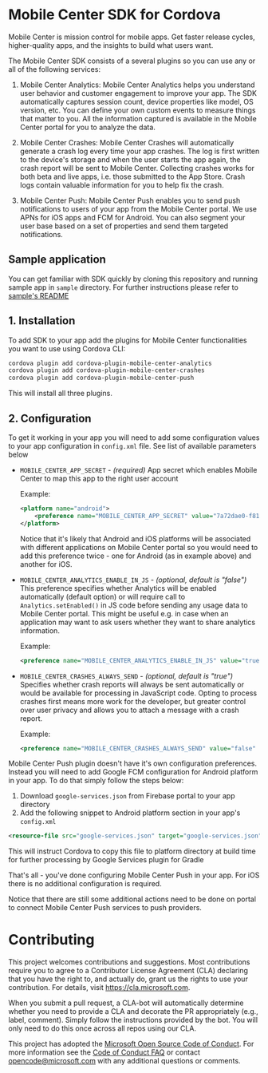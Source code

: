 # Mobile Center SDK for Cordova

Mobile Center is mission control for mobile apps. Get faster release cycles, higher-quality apps, and the insights to build what users want.

The Mobile Center SDK consists of a several plugins so you can use any or all of the following services:

1. Mobile Center Analytics: Mobile Center Analytics helps you understand user behavior and customer engagement to improve your app. The SDK automatically captures session count, device properties like model, OS version, etc. You can define your own custom events to measure things that matter to you. All the information captured is available in the Mobile Center portal for you to analyze the data.

2. Mobile Center Crashes: Mobile Center Crashes will automatically generate a crash log every time your app crashes. The log is first written to the device's storage and when the user starts the app again, the crash report will be sent to Mobile Center. Collecting crashes works for both beta and live apps, i.e. those submitted to the App Store. Crash logs contain valuable information for you to help fix the crash.

3. Mobile Center Push: Mobile Center Push enables you to send push notifications to users of your app from the Mobile Center portal. We use APNs for iOS apps and FCM for Android. You can also segment your user base based on a set of properties and send them targeted notifications.

## Sample application

You can get familiar with SDK quickly by cloning this repository and running sample app in `sample` directory. For further instructions please refer to [sample's README](sample/README.md)

## 1. Installation

To add SDK to your app add the plugins for Mobile Center functionalities you want to use using Cordova CLI:

```bash
cordova plugin add cordova-plugin-mobile-center-analytics
cordova plugin add cordova-plugin-mobile-center-crashes
cordova plugin add cordova-plugin-mobile-center-push
```

This will install all three plugins.

## 2. Configuration

To get it working in your app you will need to add some configuration values to your app configuration in `config.xml` file. See list of available parameters below

- `MOBILE_CENTER_APP_SECRET` - _(required)_ App secret which enables Mobile Center to map this app to the right user account

  Example:

  ```xml
  <platform name="android">
      <preference name="MOBILE_CENTER_APP_SECRET" value="7a72dae0-f811-451b-8ae8-ecf7973e8359" />
  </platform>
  ```

  Notice that it's likely that Android and iOS platforms will be associated with different applications on Mobile Center portal so you would need to add this preference twice - one for Android (as in example above) and another for iOS.

- `MOBILE_CENTER_ANALYTICS_ENABLE_IN_JS` - _(optional, default is "false")_ This preference specifies whether Analytics will be enabled automatically (default option) or will require call to `Analytics.setEnabled()` in JS code before sending any usage data to Mobile Center portal. This might be useful e.g. in case when an application may want to ask users whether they want to share analytics information.

  Example:

  ```xml
  <preference name="MOBILE_CENTER_ANALYTICS_ENABLE_IN_JS" value="true" />
  ```

- `MOBILE_CENTER_CRASHES_ALWAYS_SEND` - _(optional, default is "true")_ Specifies whether crash reports will always be sent automatically or would be available for processing in JavaScript  code. Opting to process crashes first means more work for the developer, but greater control over user privacy and allows you to attach a message with a crash report.

  Example:

  ```xml
  <preference name="MOBILE_CENTER_CRASHES_ALWAYS_SEND" value="false" />
  ```

Mobile Center Push plugin doesn't have it's own configuration preferences. Instead you will need to add Google FCM configuration for Android platform in your app. To do that simply follow the steps below:

1. Download `google-services.json` from Firebase portal to your app directory
2. Add the following snippet to Android platform section in your app's `config.xml`

  ```xml
  <resource-file src="google-services.json" target="google-services.json" />
  ```

  This will instruct Cordova to copy this file to platform directory at build time for further processing by Google Services plugin for Gradle

That's all - you've done configuring Mobile Center Push in your app. For iOS there is no additional configuration is required.

Notice that there are still some additional actions need to be done on portal to connect Mobile Center Push services to push providers.

# Contributing

This project welcomes contributions and suggestions.  Most contributions require you to agree to a
Contributor License Agreement (CLA) declaring that you have the right to, and actually do, grant us
the rights to use your contribution. For details, visit https://cla.microsoft.com.

When you submit a pull request, a CLA-bot will automatically determine whether you need to provide
a CLA and decorate the PR appropriately (e.g., label, comment). Simply follow the instructions
provided by the bot. You will only need to do this once across all repos using our CLA.

This project has adopted the [Microsoft Open Source Code of Conduct](https://opensource.microsoft.com/codeofconduct/).
For more information see the [Code of Conduct FAQ](https://opensource.microsoft.com/codeofconduct/faq/) or
contact [opencode@microsoft.com](mailto:opencode@microsoft.com) with any additional questions or comments.
